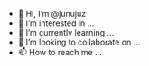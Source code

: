 - 👋 Hi, I’m @junujuz
- 👀 I’m interested in ...
- 🌱 I’m currently learning ...
- 💞️ I’m looking to collaborate on ...
- 📫 How to reach me ...

<!---
junujuz/junujuz is a ✨ special ✨ repository because its `README.md` (this file) appears on your GitHub profile.
You can click the Preview link to take a look at your changes.
--->
